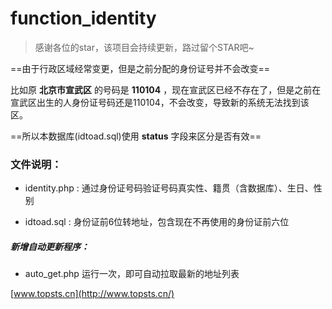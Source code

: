 # function_identity

> 感谢各位的star，该项目会持续更新，路过留个STAR吧~

==由于行政区域经常变更，但是之前分配的身份证号并不会改变==

比如原 **北京市宣武区** 的号码是 **110104** ，现在宣武区已经不存在了，但是之前在宣武区出生的人身份证号码还是110104，不会改变，导致新的系统无法找到该区。

==所以本数据库(idtoad.sql)使用 **status** 字段来区分是否有效==

### 文件说明：

- identity.php : 通过身份证号码验证号码真实性、籍贯（含数据库）、生日、性别

- idtoad.sql : 身份证前6位转地址，包含现在不再使用的身份证前六位

##### 新增自动更新程序：

- auto_get.php 运行一次，即可自动拉取最新的地址列表


[www.topsts.cn](http://www.topsts.cn/)
